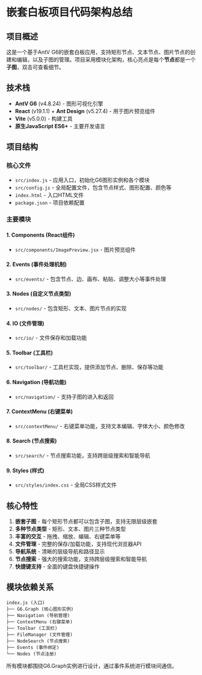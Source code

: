 # 嵌套白板项目代码架构总结

## 项目概述

这是一个基于AntV G6的嵌套白板应用，支持矩形节点、文本节点、图片节点的创建和编辑，以及子图的管理。项目采用模块化架构，核心亮点是每个**节点**都是一个**子图**，双击可查看细节。

## 技术栈

- **AntV G6** (v4.8.24) - 图形可视化引擎
- **React** (v19.1.1) + **Ant Design** (v5.27.4) - 用于图片预览组件
- **Vite** (v5.0.0) - 构建工具
- **原生JavaScript ES6+** - 主要开发语言

## 项目结构

### 核心文件
- `src/index.js` - 应用入口，初始化G6图形实例和各个模块
- `src/config.js` - 全局配置文件，包含节点样式、图形配置、颜色等
- `index.html` - 入口HTML文件
- `package.json` - 项目依赖配置

### 主要模块

#### 1. Components (React组件)
- `src/components/ImagePreview.jsx` - 图片预览组件

#### 2. Events (事件处理机制)
- `src/events/` - 包含节点、边、画布、粘贴、调整大小等事件处理

#### 3. Nodes (自定义节点类型)
- `src/nodes/` - 包含矩形、文本、图片节点的实现

#### 4. IO (文件管理)
- `src/io/` - 文件保存和加载功能

#### 5. Toolbar (工具栏)
- `src/toolbar/` - 工具栏实现，提供添加节点、删除、保存等功能

#### 6. Navigation (导航功能)
- `src/navigation/` - 支持子图的进入和返回

#### 7. ContextMenu (右键菜单)
- `src/contextMenu/` - 右键菜单功能，支持文本编辑、字体大小、颜色修改

#### 8. Search (节点搜索)
- `src/search/` - 节点搜索功能，支持跨层级搜索和智能导航

#### 9. Styles (样式)
- `src/styles/index.css` - 全局CSS样式文件

## 核心特性

1. **嵌套子图** - 每个矩形节点都可以包含子图，支持无限层级嵌套
2. **多种节点类型** - 矩形、文本、图片三种节点类型
3. **丰富的交互** - 拖拽、缩放、编辑、右键菜单等
4. **文件管理** - 完整的保存/加载功能，支持现代浏览器API
5. **导航系统** - 清晰的层级导航和路径显示
6. **节点搜索** - 强大的搜索功能，支持跨层级搜索和智能导航
7. **快捷键支持** - 全面的键盘快捷键操作

## 模块依赖关系

```
index.js (入口)
├── G6.Graph (核心图形实例)
├── Navigation (导航管理)
├── ContextMenu (右键菜单)
├── Toolbar (工具栏)
├── FileManager (文件管理)
├── NodeSearch (节点搜索)
├── Events (事件绑定)
└── Nodes (节点注册)
```

所有模块都围绕G6.Graph实例进行设计，通过事件系统进行模块间通信。


